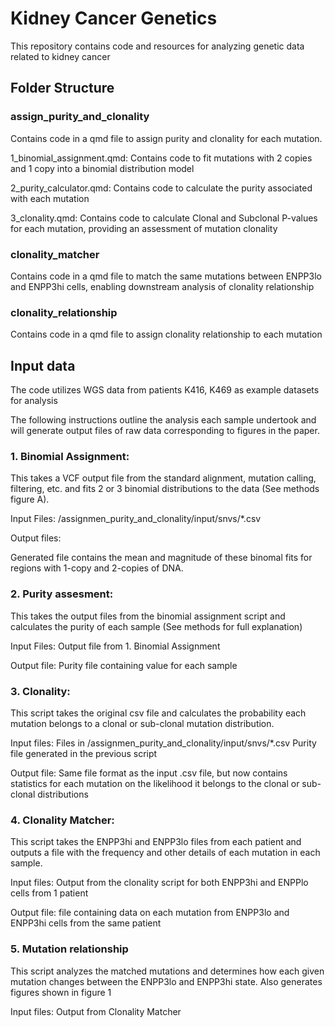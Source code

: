 # Kidney Cancer Genetics

This repository contains code and resources for analyzing genetic data related to kidney cancer

## Folder Structure
### assign_purity_and_clonality
Contains code in a qmd file to assign purity and clonality for each mutation. 

1_binomial_assignment.qmd: Contains code to fit mutations with 2 copies and 1 copy into a binomial distribution model

2_purity_calculator.qmd: Contains code to calculate the purity associated with each mutation

3_clonality.qmd: Contains code to calculate Clonal and Subclonal P-values for each mutation, providing an assessment of mutation clonality

### clonality_matcher
Contains code in a qmd file to match the same mutations between ENPP3lo and ENPP3hi cells, enabling downstream analysis of clonality relationship

### clonality_relationship
Contains code in a qmd file to assign clonality relationship to each mutation

## Input data
The code utilizes WGS data from patients K416, K469 as example datasets for analysis

The following instructions outline the analysis each sample undertook and will generate output files of raw data corresponding to figures in the paper.

### 1.	Binomial Assignment:
   
   This takes a VCF output file from the standard alignment, mutation calling, filtering, etc. and fits 2 or 3 binomial distributions to the data (See methods figure A).

Input Files:
/assignmen_purity_and_clonality/input/snvs/*.csv

Output files: 

Generated file contains the mean and magnitude of these binomal fits for regions with 1-copy and 2-copies of DNA.

### 2.	Purity assesment:
   
   This takes the output files from the binomial assignment script and calculates the purity of each sample (See methods for full explanation)

Input Files:
Output file from 1. Binomial Assignment

Output file:
Purity file containing value for each sample

### 3.	Clonality:
   
   This script takes the original csv file and calculates the probability each mutation belongs to a clonal or sub-clonal mutation distribution.

Input files:
Files in /assignmen_purity_and_clonality/input/snvs/*.csv
Purity file generated in the previous script

Output file:
Same file format as the input .csv file, but now contains statistics for each mutation on the likelihood it belongs to the clonal or sub-clonal distributions

### 4.	Clonality Matcher:
   
This script takes the ENPP3hi and ENPP3lo files from each patient and outputs a file with the frequency and other details of each mutation in each sample.

Input files:
Output from the clonality script for both ENPP3hi and ENPPlo cells from 1 patient

Output file:
file containing data on each mutation from ENPP3lo and ENPP3hi cells from the same patient

### 5. Mutation relationship
   This script analyzes the matched mutations and determines how each given mutation changes between the ENPP3lo and ENPP3hi state.
   Also generates figures shown in figure 1

Input files:
Output from Clonality Matcher

